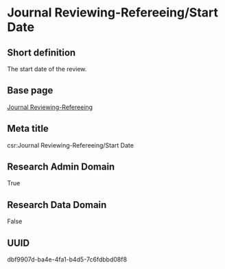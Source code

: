 # Journal Reviewing-Refereeing/Start Date
## Short definition
The start date of the review.
## Base page
[Journal Reviewing-Refereeing](https://github.com/EuroCRIS/CASRAI-Dictionairies/blob/main/Objects/Journal%20Reviewing-Refereeing.md)
## Meta title
csr:Journal Reviewing-Refereeing/Start Date
## Research Admin Domain
True
## Research Data Domain
False
## UUID
dbf9907d-ba4e-4fa1-b4d5-7c6fdbbd08f8
